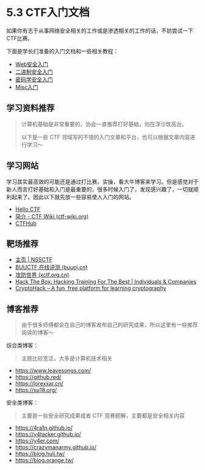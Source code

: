 # 5.3 CTF入门文档

如果你有志于从事网络安全相关的工作或是渗透相关的工作的话，不妨尝试一下CTF比赛。

下面是学长们准备的入门文档和一些相关教程：

- [Web安全入门](/5.安全模块/5.3%20CTF入门文档/5.3.1%20Web安全入门)
- [二进制安全入门](/5.安全模块/5.3%20CTF入门文档/5.3.2%20二进制安全入门)
- [密码学安全入门](/5.安全模块/5.3%20CTF入门文档/5.3.3%20密码学安全入门)
- [Misc入门](/5.安全模块/5.3%20CTF入门文档/5.3.4%20安全杂项入门)

## 学习资料推荐

> 计算机基础是非常重要的，协会一直推荐打好基础，勿在浮沙筑高台。
>
> 以下是一些 CTF 领域写的不错的入门文章和平台，也可以根据文章内容进行学习～

## 学习网站

学习其实最高效的可能还是通过打比赛，实操，看大牛博客来学习。但是感觉对于新人而言打好基础和入门是最重要的，很多时候入门了，发现感兴趣了，一切就顺利起来了。因此以下就先放一些容易使人入门的网站。

- [Hello CTF](https://hello-ctf.com/)
- [简介 - CTF Wiki (ctf-wiki.org)](https://ctf-wiki.org/)
- [CTFHub](https://www.ctfhub.com/#/index)

## 靶场推荐

- [主页 | NSSCTF](https://www.nssctf.cn/index)
- [BUUCTF 在线评测 (buuoj.cn)](https://buuoj.cn/)
- [攻防世界 (xctf.org.cn)](https://adworld.xctf.org.cn)
- [Hack The Box: Hacking Training For The Best | Individuals & Companies](https://www.hackthebox.com/)
- [CryptoHack – A fun, free platform for learning cryptography](https://cryptohack.org/)

## 博客推荐

> 由于很多师傅都会在自己的博客发布自己的研究成果，所以这里有一些推荐阅读的博客～

综合类博客：

> 主题比较宽泛，大多是计算机技术相关

- <https://www.leavesongs.com/>
- <https://github.red/>
- <https://lorexxar.cn/>
- <https://su18.org/>

安全类博客：

> 主要是一些安全研究成果或者 CTF 竞赛题解，主要都是安全相关内容

- <https://4ra1n.github.io/>
- <https://y4tacker.github.io/>
- <https://y4er.com/>
- <https://crazymanarmy.github.io/>
- <https://blog.huli.tw/>
- <https://blog.orange.tw/>
